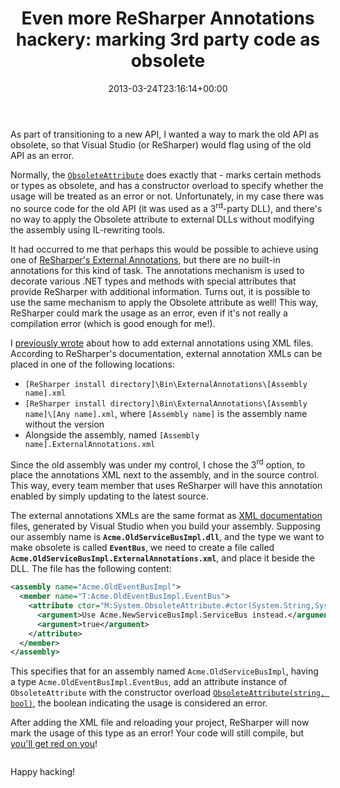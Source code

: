 ﻿---
title: 'Even more ReSharper Annotations hackery: marking 3rd party code as obsolete'
date: 2013-03-24T23:16:14+00:00
---
As part of transitioning to a new API, I wanted a way to mark the old API as obsolete, so that Visual Studio (or ReSharper) would flag using of the old API as an error.

<!-- more -->

Normally, the [`ObsoleteAttribute`](http://msdn.microsoft.com/en-us/library/system.obsoleteattribute.aspx) does exactly that - marks certain methods or types as obsolete, and has a constructor overload to specify whether the usage will be treated as an error or not. Unfortunately, in my case there was no source code for the old API (it was used as a 3<sup>rd</sup>-party DLL), and there's no way to apply the Obsolete attribute to external DLLs without modifying the assembly using IL-rewriting tools.

It had occurred to me that perhaps this would be possible to achieve using one of [ReSharper's External Annotations](http://www.jetbrains.com/resharper/webhelp/Code_Analysis__External_Annotations.html), but there are no built-in annotations for this kind of task. The annotations mechanism is used to decorate various .NET types and methods with special attributes that provide ReSharper with additional information. Turns out, it is possible to use the same mechanism to apply the Obsolete attribute as well! This way, ReSharper could mark the usage as an error, even if it's not really a compilation error (which is good enough for me!).

I [previously wrote](http://hmemcpy.com/2013/02/preventing-resharpers-implicitly-captured-closure-warning-in-fakeiteasy-unit-tests/) about how to add external annotations using XML files. According to ReSharper's documentation, external annotation XMLs can be placed in one of the following locations:

  * `[ReSharper install directory]\Bin\ExternalAnnotations\[Assembly name].xml` 
  * `[ReSharper install directory]\Bin\ExternalAnnotations\[Assembly name]\[Any name].xml`, where `[Assembly name]` is the assembly name without the version 
  * Alongside the assembly, named `[Assembly name].ExternalAnnotations.xml`

Since the old assembly was under my control, I chose the 3<sup>rd</sup> option, to place the annotations XML next to the assembly, and in the source control. This way, every team member that uses ReSharper will have this annotation enabled by simply updating to the latest source.

The external annotations XMLs are the same format as [XML documentation](http://msdn.microsoft.com/en-us/library/fsbx0t7x.aspx) files, generated by Visual Studio when you build your assembly. Supposing our assembly name is **`Acme.OldServiceBusImpl.dll`**, and the type we want to make obsolete is called **`EventBus`**, we need to create a file called **`Acme.OldServiceBusImpl.ExternalAnnotations.xml`**, and place it beside the DLL. The file has the following content:

```xml
<assembly name="Acme.OldEventBusImpl">
  <member name="T:Acme.OldEventBusImpl.EventBus">
    <attribute ctor="M:System.ObsoleteAttribute.#ctor(System.String,System.Boolean)">
      <argument>Use Acme.NewServiceBusImpl.ServiceBus instead.</argument>
      <argument>true</argument>
    </attribute>
  </member>
</assembly>
```

This specifies that for an assembly named `Acme.OldServiceBusImpl`, having a type `Acme.OldEventBusImpl.EventBus`, add an attribute instance of `ObsoleteAttribute` with the constructor overload [`ObsoleteAttribute(string, bool)`](http://msdn.microsoft.com/en-us/library/961hff5d.aspx), the boolean indicating the usage is considered an error.

After adding the XML file and reloading your project, ReSharper will now mark the usage of this type as an error! Your code will still compile, but [you'll get red on you](http://www.youtube.com/watch?v=j-n_yxJqYi0)!

<img title="" style="border-left-width: 0px; border-right-width: 0px; background-image: none; border-bottom-width: 0px; padding-top: 0px; padding-left: 0px; display: inline; padding-right: 0px; border-top-width: 0px" border="0" alt="" src="http://i1.wp.com/hmemcpy.com/wp-content/uploads/2013/03/image6.png?resize=624%2C69" data-recalc-dims="1" />

Happy hacking!
